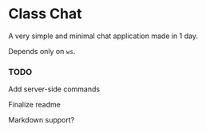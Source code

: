 # Class Chat

A very simple and minimal chat application made in 1 day.

Depends only on `ws`.

### TODO

Add server-side commands

Finalize readme

Markdown support?